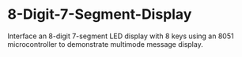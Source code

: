 # 8-Digit-7-Segment-Display
 Interface an 8-digit 7-segment LED display with 8 keys using an 8051 microcontroller to demonstrate multimode message display.

